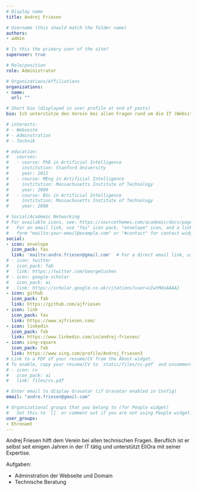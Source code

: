 ```yaml
---
# Display name
title: Andrej Friesen

# Username (this should match the folder name)
authors:
- admin

# Is this the primary user of the site?
superuser: true

# Role/position
role: Administrator

# Organizations/Affiliations
organizations:
- name: 
  url: ""

# Short bio (displayed in user profile at end of posts)
bio: Ich unterstütze den Verein bei allen Fragen rund um die IT (Website, Mail etc.), weil ich mit meiner Expertise helfen kann die Vision von EliOra nach außen zu tragen.

# interests:
# - Webseite
# - Adminstration
# - Technik

# education:
#   courses:
#   - course: PhD in Artificial Intelligence
#     institution: Stanford University
#     year: 2012
#   - course: MEng in Artificial Intelligence
#     institution: Massachusetts Institute of Technology
#     year: 2009
#   - course: BSc in Artificial Intelligence
#     institution: Massachusetts Institute of Technology
#     year: 2008

# Social/Academic Networking
# For available icons, see: https://sourcethemes.com/academic/docs/page-builder/#icons
#   For an email link, use "fas" icon pack, "envelope" icon, and a link in the
#   form "mailto:your-email@example.com" or "#contact" for contact widget.
social:
- icon: envelope
  icon_pack: fas
  link: 'mailto:andre.friesen@gmail.com'  # For a direct email link, use "mailto:test@example.org".
# - icon: twitter
#   icon_pack: fab
#   link: https://twitter.com/GeorgeCushen
# - icon: google-scholar
#   icon_pack: ai
#   link: https://scholar.google.co.uk/citations?user=sIwtMXoAAAAJ
- icon: github
  icon_pack: fab
  link: https://github.com/ajfriesen
- icon: link
  icon_pack: fas
  link: https://www.ajfriesen.com/
- icon: linkedin
  icon_pack: fab
  link: https://www.linkedin.com/in/andrej-friesen/
- icon: xing-square
  icon_pack: fab
  link: https://www.xing.com/profile/Andrej_Friesen3
# Link to a PDF of your resume/CV from the About widget.
# To enable, copy your resume/CV to `static/files/cv.pdf` and uncomment the lines below.
# - icon: cv
#   icon_pack: ai
#   link: files/cv.pdf

# Enter email to display Gravatar (if Gravatar enabled in Config)
email: "andre.friesen@gmail.com"

# Organizational groups that you belong to (for People widget)
#   Set this to `[]` or comment out if you are not using People widget.
user_groups:
- Ehrenamt
---
```


Andrej Friesen hilft dem Verein bei allen technischen Fragen.
Beruflich ist er selbst seit einigen Jahren in der IT tätig und unterstützt EliOra mit seiner Expertise.

Aufgaben:

- Adminstration der Webseite und Domain
- Technische Beratung
